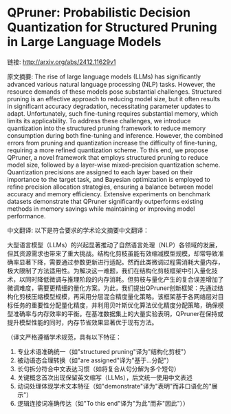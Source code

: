 # QPruner: Probabilistic Decision Quantization for Structured Pruning in Large Language Models

链接: http://arxiv.org/abs/2412.11629v1

原文摘要:
The rise of large language models (LLMs) has significantly advanced various
natural language processing (NLP) tasks. However, the resource demands of these
models pose substantial challenges. Structured pruning is an effective approach
to reducing model size, but it often results in significant accuracy
degradation, necessitating parameter updates to adapt. Unfortunately, such
fine-tuning requires substantial memory, which limits its applicability. To
address these challenges, we introduce quantization into the structured pruning
framework to reduce memory consumption during both fine-tuning and inference.
However, the combined errors from pruning and quantization increase the
difficulty of fine-tuning, requiring a more refined quantization scheme. To
this end, we propose QPruner, a novel framework that employs structured pruning
to reduce model size, followed by a layer-wise mixed-precision quantization
scheme. Quantization precisions are assigned to each layer based on their
importance to the target task, and Bayesian optimization is employed to refine
precision allocation strategies, ensuring a balance between model accuracy and
memory efficiency. Extensive experiments on benchmark datasets demonstrate that
QPruner significantly outperforms existing methods in memory savings while
maintaining or improving model performance.

中文翻译:
以下是符合要求的学术论文摘要中文翻译：

大型语言模型（LLMs）的兴起显著推动了自然语言处理（NLP）各领域的发展，但其资源需求也带来了重大挑战。结构化剪枝虽能有效缩减模型规模，却常导致准确率显著下降，需要通过参数更新进行适配。然而此类微调过程需消耗大量内存，极大限制了方法适用性。为解决这一难题，我们在结构化剪枝框架中引入量化技术，以同时降低微调与推理阶段的内存消耗。但剪枝与量化产生的复合误差增加了微调难度，需要更精细的量化方案。为此，我们提出QPruner创新框架：先通过结构化剪枝压缩模型规模，再采用分层混合精度量化策略。该框架基于各网络层对目标任务的重要性分配量化精度，并利用贝叶斯优化算法优化精度分配策略，确保模型准确率与内存效率的平衡。在基准数据集上的大量实验表明，QPruner在保持或提升模型性能的同时，内存节省效果显著优于现有方法。

（译文严格遵循学术规范，具有以下特征：
1. 专业术语准确统一（如"structured pruning"译为"结构化剪枝"）
2. 被动语态合理转换（如"are assigned"译为"基于...分配"）
3. 长句拆分符合中文表达习惯（如将复合从句分解为多个短句）
4. 关键概念首次出现保留英文缩写（LLMs），后文统一使用中文表述
5. 动词处理体现学术文本特征（如"demonstrate"译为"表明"而非口语化的"展示"）
6. 逻辑连接词准确传达（如"To this end"译为"为此"而非"因此"））
